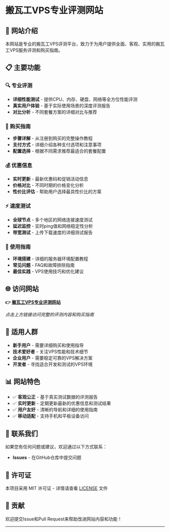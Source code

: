 # 搬瓦工VPS专业评测网站

## 🚀 网站介绍

本网站是专业的搬瓦工VPS评测平台，致力于为用户提供全面、客观、实用的搬瓦工VPS服务评测和购买指南。

## 📋 主要功能

### 🔍 专业评测
- **详细性能测试** - 提供CPU、内存、硬盘、网络等全方位性能评测
- **真实用户体验** - 基于实际使用场景的深度评测报告
- **对比分析** - 不同套餐方案的详细对比与推荐

### 🛒 购买指南
- **步骤详解** - 从注册到购买的完整操作教程
- **支付方式** - 详细介绍各种支付选项和注意事项
- **配置选择** - 根据不同需求推荐最适合的套餐配置

### 💰 优惠信息
- **实时更新** - 最新优惠码和促销活动信息
- **价格对比** - 不同时期的价格变化分析
- **性价比评估** - 帮助用户选择最具性价比的方案

### ⚡ 速度测试
- **全球节点** - 多个地区的网络连接速度测试
- **延迟监控** - 实时ping值和网络稳定性分析
- **带宽测试** - 上传下载速度的详细测试报告

### 📖 使用指南
- **环境搭建** - 详细的服务器环境配置教程
- **常见问题** - FAQ和故障排除指南
- **最佳实践** - VPS使用技巧和优化建议

## 🌐 访问网站

**👉 [搬瓦工VPS专业评测网站](https://bandwagonghost.github.io/)**

*点击上方链接访问完整的评测内容和购买指南*

## 🎯 适用人群

- **新手用户** - 需要详细购买和使用指导
- **技术爱好者** - 关注VPS性能和技术细节
- **企业用户** - 需要稳定可靠的VPS解决方案
- **开发者** - 寻找适合开发和测试的VPS环境

## 📊 网站特色

- ✅ **客观公正** - 基于真实测试数据的评测报告
- ✅ **实时更新** - 定期更新最新的优惠信息和测试结果
- ✅ **用户友好** - 清晰的导航和详细的使用指南
- ✅ **移动适配** - 支持手机和平板设备访问

## 📱 联系我们

如果您有任何问题或建议，欢迎通过以下方式联系：

- **Issues** - 在GitHub仓库中提交问题

## 📄 许可证

本项目采用 MIT 许可证 - 详情请查看 [LICENSE](LICENSE) 文件

## 🤝 贡献

欢迎提交Issue和Pull Request来帮助改进网站内容和功能！

---
